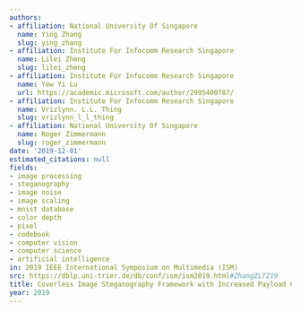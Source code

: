 ```yaml
---
authors:
- affiliation: National University Of Singapore
  name: Ying Zhang
  slug: ying_zhang
- affiliation: Institute For Infocomm Research Singapore
  name: Lilei Zheng
  slug: lilei_zheng
- affiliation: Institute For Infocomm Research Singapore
  name: Yew Yi Lu
  url: https://academic.microsoft.com/author/2995400787/
- affiliation: Institute For Infocomm Research Singapore
  name: Vrizlynn. L.L. Thing
  slug: vrizlynn_l_l_thing
- affiliation: National University Of Singapore
  name: Roger Zimmermann
  slug: roger_zimmermann
date: '2019-12-01'
estimated_citations: null
fields:
- image processing
- steganography
- image noise
- image scaling
- mnist database
- color depth
- pixel
- codebook
- computer vision
- computer science
- artificial intelligence
in: 2019 IEEE International Symposium on Multimedia (ISM)
src: https://dblp.uni-trier.de/db/conf/ism/ism2019.html#ZhangZLTZ19
title: Coverless Image Steganography Framework with Increased Payload Capacity
year: 2019
---
```


